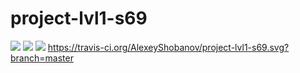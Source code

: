 # project-lvl1-s69
<a href="https://codeclimate.com/github/AlexeyShobanov/project-lvl1-s69"><img src="https://codeclimate.com/github/AlexeyShobanov/project-lvl1-s69/badges/gpa.svg" /></a>
<a href="https://codeclimate.com/github/AlexeyShobanov/project-lvl1-s69/coverage"><img src="https://codeclimate.com/github/AlexeyShobanov/project-lvl1-s69/badges/coverage.svg" /></a>
<a href="https://codeclimate.com/github/AlexeyShobanov/project-lvl1-s69"><img src="https://codeclimate.com/github/AlexeyShobanov/project-lvl1-s69/badges/issue_count.svg" /></a>
https://travis-ci.org/AlexeyShobanov/project-lvl1-s69.svg?branch=master
